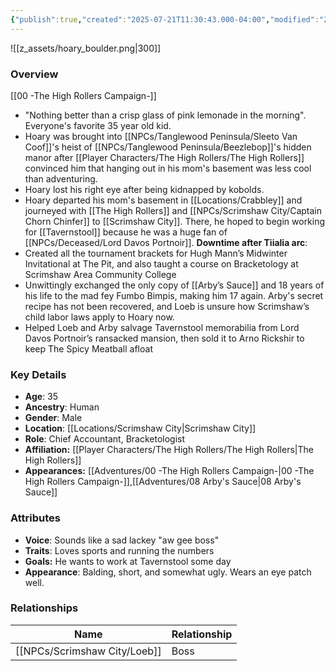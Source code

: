```yaml
---
{"publish":true,"created":"2025-07-21T11:30:43.000-04:00","modified":"2025-10-03T09:47:56.012-04:00","published":"2025-10-03T09:47:56.012-04:00","cssclasses":"","Age":"35","Ancestry":["Human"],"Gender":"Male","Location":["[[Locations/Scrimshaw City]]"],"Role":["Chief Accountant, Bracketologist"],"Affiliation":["[[Player Characters/The High Rollers/The High Rollers]]"],"Appearances":["[[Adventures/00 -The High Rollers Campaign-]]","[[08 Arby's Sauce|08 Arby's Sauce]]"]}
---
```



![[z_assets/hoary_boulder.png|300]]

### Overview
[[00 -The High Rollers Campaign-]]
- "Nothing better than a crisp glass of pink lemonade in the morning". Everyone's favorite 35 year old kid.
- Hoary was brought into [[NPCs/Tanglewood Peninsula/Sleeto Van Coof]]'s heist of [[NPCs/Tanglewood Peninsula/Beezlebop]]'s hidden manor after [[Player Characters/The High Rollers/The High Rollers]] convinced him that hanging out in his mom's basement was less cool than adventuring.
- Hoary lost his right eye after being kidnapped by kobolds.
- Hoary departed his mom's basement in [[Locations/Crabbley]] and journeyed with [[The High Rollers]] and [[NPCs/Scrimshaw City/Captain Chorn Chinfer]] to [[Scrimshaw City]]. There, he hoped to begin working for [[Tavernstool]] because he was a huge fan of [[NPCs/Deceased/Lord Davos Portnoir]].
**Downtime after Tiialia arc**:
- Created all the tournament brackets for Hugh Mann’s Midwinter Invitational at The Pit, and also taught a course on Bracketology at Scrimshaw Area Community College
- Unwittingly exchanged the only copy of [[Arby’s Sauce]] and 18 years of his life to the mad fey Fumbo Bimpis, making him 17 again. Arby's secret recipe has not been recovered, and Loeb is unsure how Scrimshaw’s child labor laws apply to Hoary now.
- Helped Loeb and Arby salvage Tavernstool memorabilia from Lord Davos Portnoir’s ransacked mansion, then sold it to Arno Rickshir to keep The Spicy Meatball afloat

### Key Details
- **Age**: 35
- **Ancestry**: Human
- **Gender**: Male
- **Location**: [[Locations/Scrimshaw City\|Scrimshaw City]]
- **Role**: Chief Accountant, Bracketologist
- **Affiliation:** [[Player Characters/The High Rollers/The High Rollers\|The High Rollers]]
- **Appearances:** [[Adventures/00 -The High Rollers Campaign-\|00 -The High Rollers Campaign-]],[[Adventures/08 Arby's Sauce\|08 Arby's Sauce]]

### Attributes
- **Voice**: Sounds like a sad lackey "aw gee boss"
- **Traits**: Loves sports and running the numbers
- **Goals:** He wants to work at Tavernstool some day
- **Appearance**: Balding, short, and somewhat ugly. Wears an eye patch well.

### Relationships

| Name     | Relationship |
| -------- | ------------ |
| [[NPCs/Scrimshaw City/Loeb]] | Boss         |

